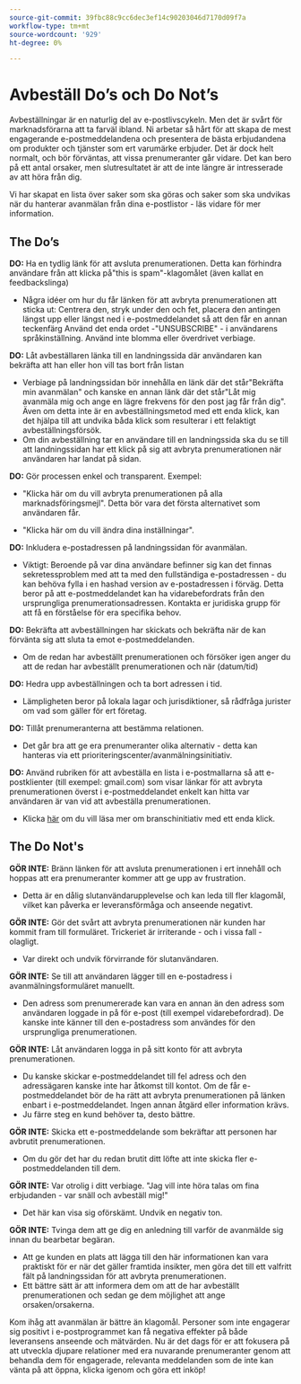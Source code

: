 ```yaml
---
source-git-commit: 39fbc88c9cc6dec3ef14c90203046d7170d09f7a
workflow-type: tm+mt
source-wordcount: '929'
ht-degree: 0%

---
```

# Avbeställ Do’s och Do Not’s

Avbeställningar är en naturlig del av e-postlivscykeln. Men det är svårt för marknadsförarna att ta farväl ibland. Ni arbetar så hårt för att skapa de mest engagerande e-postmeddelandena och presentera de bästa erbjudandena om produkter och tjänster som ert varumärke erbjuder. Det är dock helt normalt, och bör förväntas, att vissa prenumeranter går vidare. Det kan bero på ett antal orsaker, men slutresultatet är att de inte längre är intresserade av att höra från dig.

Vi har skapat en lista över saker som ska göras och saker som ska undvikas när du hanterar avanmälan från dina e-postlistor - läs vidare för mer information.

## The Do’s

**DO:** Ha en tydlig länk för att avsluta prenumerationen. Detta kan förhindra användare från att klicka på&quot;this is spam&quot;-klagomålet (även kallat en feedbackslinga)

+ Några idéer om hur du får länken för att avbryta prenumerationen att sticka ut: Centrera den, stryk under den och fet, placera den antingen längst upp eller längst ned i e-postmeddelandet så att den får en annan teckenfärg Använd det enda ordet -&quot;UNSUBSCRIBE&quot; - i användarens språkinställning. Använd inte blomma eller överdrivet verbiage.

**DO:** Låt avbeställaren länka till en landningssida där användaren kan bekräfta att han eller hon vill tas bort från listan

+ Verbiage på landningssidan bör innehålla en länk där det står&quot;Bekräfta min avanmälan&quot; och kanske en annan länk där det står&quot;Låt mig avanmäla mig och ange en lägre frekvens för den post jag får från dig&quot;. Även om detta inte är en avbeställningsmetod med ett enda klick, kan det hjälpa till att undvika båda klick som resulterar i ett felaktigt avbeställningsförsök.
+ Om din avbeställning tar en användare till en landningssida ska du se till att landningssidan har ett klick på sig att avbryta prenumerationen när användaren har landat på sidan.

**DO:** Gör processen enkel och transparent. Exempel:

+ &quot;Klicka här om du vill avbryta prenumerationen på alla marknadsföringsmejl&quot;. Detta bör vara det första alternativet som användaren får.

+ &quot;Klicka här om du vill ändra dina inställningar&quot;.

**DO:** Inkludera e-postadressen på landningssidan för avanmälan.

+ Viktigt: Beroende på var dina användare befinner sig kan det finnas sekretessproblem med att ta med den fullständiga e-postadressen - du kan behöva fylla i en hashad version av e-postadressen i förväg. Detta beror på att e-postmeddelandet kan ha vidarebefordrats från den ursprungliga prenumerationsadressen. Kontakta er juridiska grupp för att få en förståelse för era specifika behov.

**DO:** Bekräfta att avbeställningen har skickats och bekräfta när de kan förvänta sig att sluta ta emot e-postmeddelanden.

+ Om de redan har avbeställt prenumerationen och försöker igen anger du att de redan har avbeställt prenumerationen och när (datum/tid)

**DO:** Hedra upp avbeställningen och ta bort adressen i tid.

+ Lämpligheten beror på lokala lagar och jurisdiktioner, så rådfråga jurister om vad som gäller för ert företag.

**DO:** Tillåt prenumeranterna att bestämma relationen.

+ Det går bra att ge era prenumeranter olika alternativ - detta kan hanteras via ett prioriteringscenter/avanmälningsinitiativ.

**DO:** Använd rubriken för att avbeställa en lista i e-postmallarna så att e-postklienter (till exempel: gmail.com) som visar länkar för att avbryta prenumerationen överst i e-postmeddelandet enkelt kan hitta var användaren är van vid att avbeställa prenumerationen.

+ Klicka [här](https://experienceleague.adobe.com/docs/deliverability-learn/deliverability-best-practice-guide/additional-resources/guidance-around-changes-to-google-and-yahoo.html) om du vill läsa mer om branschinitiativ med ett enda klick.

## The Do Not&#39;s


**GÖR INTE:** Bränn länken för att avsluta prenumerationen i ert innehåll och hoppas att era prenumeranter kommer att ge upp av frustration.

+ Detta är en dålig slutanvändarupplevelse och kan leda till fler klagomål, vilket kan påverka er leveransförmåga och anseende negativt.

**GÖR INTE:** Gör det svårt att avbryta prenumerationen när kunden har kommit fram till formuläret. Trickeriet är irriterande - och i vissa fall - olagligt.

+ Var direkt och undvik förvirrande för slutanvändaren.

**GÖR INTE:** Se till att användaren lägger till en e-postadress i avanmälningsformuläret manuellt.

+ Den adress som prenumererade kan vara en annan än den adress som användaren loggade in på för e-post (till exempel vidarebefordrad).  De kanske inte känner till den e-postadress som användes för den ursprungliga prenumerationen.

**GÖR INTE:** Låt användaren logga in på sitt konto för att avbryta prenumerationen.

+ Du kanske skickar e-postmeddelandet till fel adress och den adressägaren kanske inte har åtkomst till kontot.  Om de får e-postmeddelandet bör de ha rätt att avbryta prenumerationen på länken enbart i e-postmeddelandet. Ingen annan åtgärd eller information krävs.
+ Ju färre steg en kund behöver ta, desto bättre.

**GÖR INTE:** Skicka ett e-postmeddelande som bekräftar att personen har avbrutit prenumerationen.

+ Om du gör det har du redan brutit ditt löfte att inte skicka fler e-postmeddelanden till dem.

**GÖR INTE:** Var otrolig i ditt verbiage. &quot;Jag vill inte höra talas om fina erbjudanden - var snäll och avbeställ mig!&quot;

+ Det här kan visa sig oförskämt. Undvik en negativ ton.

**GÖR INTE:** Tvinga dem att ge dig en anledning till varför de avanmälde sig innan du bearbetar begäran.

+ Att ge kunden en plats att lägga till den här informationen kan vara praktiskt för er när det gäller framtida insikter, men göra det till ett valfritt fält på landningssidan för att avbryta prenumerationen.
+ Ett bättre sätt är att informera dem om att de har avbeställt prenumerationen och sedan ge dem möjlighet att ange orsaken/orsakerna.

Kom ihåg att avanmälan är bättre än klagomål. Personer som inte engagerar sig positivt i e-postprogrammet kan få negativa effekter på både leveransens anseende och mätvärden. Nu är det dags för er att fokusera på att utveckla djupare relationer med era nuvarande prenumeranter genom att behandla dem för engagerade, relevanta meddelanden som de inte kan vänta på att öppna, klicka igenom och göra ett inköp!
